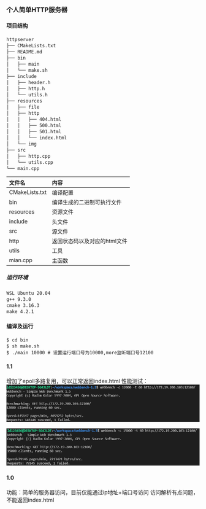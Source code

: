 ### 个人简单HTTP服务器

#### 项目结构

```
httpserver
├── CMakeLists.txt
├── README.md
├── bin
│   ├── main
│   └── make.sh
├── include
│   ├── header.h
│   ├── http.h
│   └── utils.h
├── resources
│   ├── file
│   ├── http
│   │   ├── 404.html
│   │   ├── 500.html
│   │   ├── 501.html
│   │   └── index.html
│   └── img
├── src
│   ├── http.cpp
│   └── utils.cpp
└── main.cpp
```

|文件名|内容|
|:--|:--|
|CMakeLists.txt|编译配置|
|bin|编译生成的二进制可执行文件|
|resources|资源文件|
|include|头文件|
|src|源文件|
|http|返回状态码以及对应的html文件|
|utils|工具|
|mian.cpp|主函数|


##### 运行环境
```
WSL Ubuntu 20.04
g++ 9.3.0
cmake 3.16.3
make 4.2.1
```

#### 编译及运行
```shell
$ cd bin
$ sh make.sh
$ ./main 10000 # 设置运行端口号为10000,more监听端口号12100
```


#### 1.1
增加了epoll多路复用，可以正常返回index.html
性能测试：
![](resources/img/epoll测试1.png)

![](resources/img/epoll测试2.png)

#### 1.0
功能：简单的服务器访问，目前仅能通过ip地址+端口号访问
访问解析有点问题，不能返回index.html

